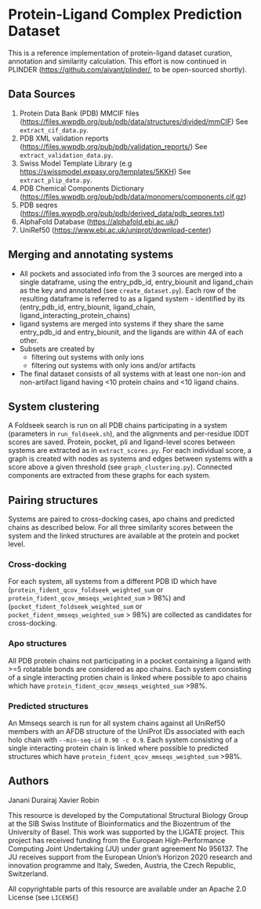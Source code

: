 # Protein-Ligand Complex Prediction Dataset
This is a reference implementation of protein-ligand dataset curation, annotation and similarity calculation. 
This effort is now continued in PLINDER (https://github.com/aivant/plinder/, to be open-sourced shortly).

## Data Sources
1. Protein Data Bank (PDB) MMCIF files (https://files.wwpdb.org/pub/pdb/data/structures/divided/mmCIF)
See `extract_cif_data.py`. 
2. PDB XML validation reports (https://files.wwpdb.org/pub/pdb/validation_reports/)
See `extract_validation_data.py`.
3. Swiss Model Template Library (e.g https://swissmodel.expasy.org/templates/5KKH)
See `extract_plip_data.py`.
4. PDB Chemical Components Dictionary (https://files.wwpdb.org/pub/pdb/data/monomers/components.cif.gz)
5. PDB seqres (https://files.wwpdb.org/pub/pdb/derived_data/pdb_seqres.txt)
6. AlphaFold Database (https://alphafold.ebi.ac.uk/)
7. UniRef50 (https://www.ebi.ac.uk/uniprot/download-center)

## Merging and annotating systems
- All pockets and associated info from the 3 sources are merged into a single dataframe, using the entry_pdb_id, entry_biounit and ligand_chain as the key and annotated (see `create_dataset.py`). Each row of the resulting dataframe is referred to as a ligand system - identified by its (entry_pdb_id, entry_biounit, ligand_chain, ligand_interacting_protein_chains)
- ligand systems are merged into systems if they share the same entry_pdb_id and entry_biounit, and the ligands are within 4A of each other.
- Subsets are created by
    - filtering out systems with only ions
    - filtering out systems with only ions and/or artifacts
- The final dataset consists of all systems with at least one non-ion and non-artifact ligand having <10 protein chains and <10 ligand chains.

## System clustering

A Foldseek search is run on all PDB chains participating in a system (parameters in `run_foldseek.sh`), and the alignments and per-residue lDDT scores are saved. Protein, pocket, pli and ligand-level scores between systems are extracted as in `extract_scores.py`. For each individual score, a graph is created with nodes as systems and edges between systems with a score above a given threshold (see `graph_clustering.py`). Connected components are extracted from these graphs for each system.

## Pairing structures
Systems are paired to cross-docking cases, apo chains and predicted chains as described below. For all three similarity scores between the system and the linked structures are available at the protein and pocket level.

### Cross-docking
For each system, all systems from a different PDB ID which have (`protein_fident_qcov_foldseek_weighted_sum` or `protein_fident_qcov_mmseqs_weighted_sum` > 98%) and (`pocket_fident_foldseek_weighted_sum` or `pocket_fident_mmseqs_weighted_sum` > 98%) are collected as candidates for cross-docking.

### Apo structures
All PDB protein chains not participating in a pocket containing a ligand with >=5 rotatable bonds are considered as apo chains. Each system consisting of a single interacting protien chain is linked where possible to apo chains which have `protein_fident_qcov_mmseqs_weighted_sum` >98%. 

### Predicted structures
An Mmseqs search is run for all system chains against all UniRef50 members with an AFDB structure of the UniProt IDs associated with each holo chain with `--min-seq-id 0.98 -c 0.9`. Each system consisting of a single interacting protein chain is linked where possible to predicted structures which have `protein_fident_qcov_mmseqs_weighted_sum` >98%.

## Authors
Janani Durairaj
Xavier Robin

This resource is developed by the Computational Structural Biology Group at the SIB Swiss Institute of Bioinformatics and the Biozentrum of the University of Basel. 
This work was supported by the LIGATE project. This project has received funding from the European High-Performance Computing Joint Undertaking (JU) under grant agreement No 956137. The JU receives support from the European Union’s Horizon 2020 research and innovation programme and Italy, Sweden, Austria, the Czech Republic, Switzerland.

All copyrightable parts of this resource are available under an Apache 2.0 License (see `LICENSE`)
